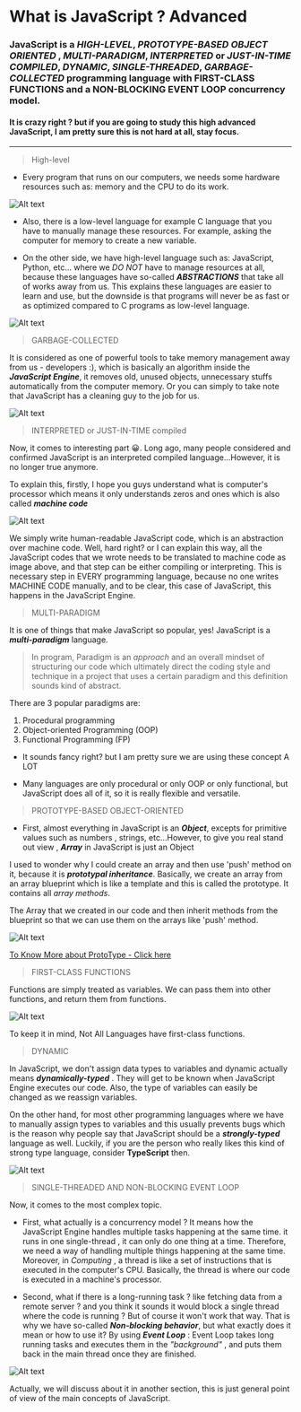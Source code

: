 # What is JavaScript ? Advanced

### JavaScript is a **_HIGH-LEVEL_**, **_PROTOTYPE-BASED OBJECT ORIENTED_** , **_MULTI-PARADIGM_**, **_INTERPRETED_** or **_JUST-IN-TIME COMPILED_**, **_DYNAMIC_**, **_SINGLE-THREADED_**, **_GARBAGE-COLLECTED_** programming language with **FIRST-CLASS FUNCTIONS** and a **NON-BLOCKING EVENT LOOP** concurrency model.

#### It is crazy right ? but if you are going to study this high advanced JavaScript, I am pretty sure this is not hard at all, stay focus.

-----------
> High-level
- Every program that runs on our computers, we needs some hardware resources such as: memory and the CPU to do its work.

![Alt text](/images/highLevelJS/hardware.png)

- Also, there is a low-level language for example C language that you have to manually manage these resources. For example, asking the computer for memory to create a new variable.

- On the other side, we have high-level language such as: JavaScript, Python, etc... where we _DO NOT_ have to manage resources at all, because these languages have so-called **_ABSTRACTIONS_** that take all of works away from us. This explains these languages are easier to learn and use, but the downside is that programs will never be as fast or as optimized compared to C programs as low-level language.

![Alt text](/images/highLevelJS/low&highLang.png)

> GARBAGE-COLLECTED

It is considered as one of powerful tools to take memory management away from us - developers :), which is basically an algorithm inside the **_JavaScript Engine_**, it removes old, unused objects, unnecessary stuffs automatically from the computer memory. Or you can simply to take note that JavaScript has a cleaning guy to the job for us.

![Alt text](/images/highLevelJS/garbageCollected.png)

> INTERPRETED or JUST-IN-TIME compiled

Now, it comes to interesting part 😀. Long ago, many people considered and confirmed JavaScript is an interpreted compiled language...However, it is no longer true anymore.

To explain this, firstly, I hope you guys understand what is computer's processor which means it only understands zeros and ones which is also called **_machine code_**

![Alt text](/images/highLevelJS/machineCode.png)

We simply write human-readable JavaScript code, which is an abstraction over machine code. Well, hard right? or I can explain this way, all the JavaScript codes that we wrote needs to be translated to machine code as image above, and that step can be either compiling or interpreting. This is necessary step in EVERY programming language, because no one writes MACHINE CODE manually, and to be clear, this case of JavaScript, this happens in the JavaScript Engine.

> MULTI-PARADIGM

It is one of things that make JavaScript so popular, yes! JavaScript is a **_multi-paradigm_** language.

> In program, Paradigm is an _approach_ and an overall mindset of structuring our code which ultimately direct the coding style and technique in a project that uses a certain paradigm and this definition sounds kind of abstract. 

There are 3 popular paradigms are:

1. Procedural programming
2. Object-oriented Programming (OOP)
3. Functional Programming (FP)

- It sounds fancy right? but I am pretty sure we are using these concept A LOT

- Many languages are only procedural or only OOP or only functional, but JavaScript does all of it, so it is really flexible and versatile.

> PROTOTYPE-BASED OBJECT-ORIENTED

- First, almost everything in JavaScript is an **_Object_**, excepts for primitive values such as numbers , strings, etc...However, to give you real stand out view , **_Array_** in JavaScript is just an Object

I used to wonder why I could create an array and then use 'push' method on it, because it is **_prototypal inheritance_**. Basically, we create an array from an array blueprint which is like a template and this is called the prototype. It contains all _array methods_.

The Array that we created in our code and then inherit methods from the blueprint so that we can use them on the arrays like 'push' method.

![Alt text](/images/highLevelJS/arrayBluePrint.png)

[To Know More about ProtoType - Click here](../prototype-chain.md)

> FIRST-CLASS FUNCTIONS

Functions are simply treated as variables. We can pass them into other functions, and return them from functions.

![Alt text](/images/highLevelJS/firstClassVar.png)

To keep it in mind, Not All Languages have first-class functions.

> DYNAMIC

In JavaScript, we don't assign data types to variables and dynamic actually means **_dynamically-typed_** . They will get to be known when JavaScript Engine executes our code. Also, the type of variables can easily be changed as we reassign variables.

On the other hand, for most other programming languages where we have to manually assign types to variables and this usually prevents bugs which is the reason why people say that JavaScript should be a **_strongly-typed_** language as well. Luckily, if you are the person who really likes this kind of strong type language, consider __TypeScript__ then.

![Alt text](/images/highLevelJS/dynamic.png)

> SINGLE-THREADED AND NON-BLOCKING EVENT LOOP

Now, it comes to the most complex topic.

- First, what actually is a concurrency model ? It means how the JavaScript Engine handles multiple tasks happening at the same time.
it runs in one single-thread , it can only do one thing at a time. Therefore, we need a way of handling multiple things happening at the same time. Moreover, in _Computing_ , a thread is like a set of instructions that is executed in the computer's CPU. Basically, the thread is where our code is executed in a machine's processor. 

- Second, what if there is a long-running task ? like fetching data from a remote server ? and you think it sounds it would block a single thread where the code is running ? But of course it won't work that way. That is why we have so-called **_Non-blocking behavior_**, but what exactly does it mean or how to use it? By using **_Event Loop_** : Event Loop takes long running tasks and executes them in the _"background"_ , and puts them back in the main thread once they are finished.


![Alt text](/images/highLevelJS/eventLoop.png)

Actually, we will discuss about it in another section, this is just general point of view of the main concepts of JavaScript.
